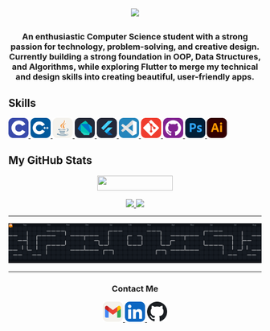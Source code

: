 <h1 align="center">
  <img src="https://readme-typing-svg.herokuapp.com?font=Roboto+Black&size=35&duration=2500&pause=1000&center=true&vCenter=true&width=435&lines=Hello%2C+World!%F0%9F%91%8B;I'm+Mostafa+Mosalam" />
</h1>

<h3 align="center">
  An enthusiastic Computer Science student with a strong passion for technology, problem-solving, and creative design.  
  Currently building a strong foundation in OOP, Data Structures, and Algorithms, while exploring Flutter to merge my technical and design skills into creating beautiful, user-friendly apps.  
</h3>


Skills
---

<p align="left">
  <a href="https://www.cprogramming.com/" target="_blank">
    <img src="https://raw.githubusercontent.com/mosalam05/mosalam05/main/assets/images/Programming-Languages/C.svg" width="40" height="40" alt="C" title="C"/>
  </a>
  <a href="https://isocpp.org/" target="_blank">
    <img src="https://raw.githubusercontent.com/mosalam05/mosalam05/main/assets/images/Programming-Languages/CPP.svg" width="40" height="40" alt="C++" title="C++"/>
  </a>
  <a href="https://www.java.com/" target="_blank">
    <img src="https://raw.githubusercontent.com/mosalam05/mosalam05/main/assets/images/Programming-Languages/Java-Light.svg" width="40" height="40" alt="Java" title="Java"/>
  </a>
  <a href="https://dart.dev/" target="_blank">
    <img src="https://raw.githubusercontent.com/mosalam05/mosalam05/main/assets/images/Programming-Languages/Dart-Dark.svg" width="40" height="40" alt="Dart" title="Dart"/>
  </a>
  <a href="https://flutter.dev/" target="_blank">
    <img src="https://raw.githubusercontent.com/mosalam05/mosalam05/main/assets/images/Frameworks-and-Libraries/Flutter-Dark.svg" width="40" height="40" alt="Flutter" title="Flutter"/>
  </a>
  <a href="https://code.visualstudio.com/" target="_blank">
    <img src="https://raw.githubusercontent.com/mosalam05/mosalam05/main/assets/images/IDEs-and-Editors/VSCode.svg" width="40" height="40" alt="VS Code" title="VS Code"/>
  </a>
  <a href="https://git-scm.com/" target="_blank">
    <img src="https://raw.githubusercontent.com/mosalam05/mosalam05/main/assets/images/Version-Control/Git.svg" width="40" height="40" alt="Git" title="Git"/>
  </a>
  <a href="https://github.com/" target="_blank">
    <img src="https://raw.githubusercontent.com/mosalam05/mosalam05/main/assets/images/Version-Control/GitHub.svg" width="40" height="40" alt="GitHub" title="GitHub"/>
  </a>
  <a href="https://www.adobe.com/products/photoshop.html" target="_blank">
    <img src="https://raw.githubusercontent.com/mosalam05/mosalam05/main/assets/images/Design-Tools/Photoshop.svg" width="40" height="40" alt="Photoshop" title= "Photoshop"/>
  </a>
  <a href="https://www.adobe.com/products/illustrator.html" target="_blank">
    <img src="https://raw.githubusercontent.com/mosalam05/mosalam05/main/assets/images/Design-Tools/Illustrator.svg" width="40" height="40" alt="Illustrator" title= "Illustrator"/>
  </a>
</p>


My GitHub Stats
---

<p align="center">
  <a href="https://komarev.com/ghpvc/?username=mosalam05" target="_blank">
    <img src="https://komarev.com/ghpvc/?username=mosalam05&style=flat-square" width="150" height="30" />
  </a>
</p>

<p align="center">
  <a href="https://github.com/mosalam05">
    <img height="180" src="https://github-readme-stats.vercel.app/api?username=mosalam05&show_icons=true&theme=radical&count_private=true" />
  </a>
  <a href="https://github.com/mosalam05">
    <img height="180" src="https://github-readme-stats.vercel.app/api/top-langs/?username=mosalam05&layout=compact&theme=radical&count_private=true&cache_seconds=1800" />
  </a>
</p>


---

<p align="center">
  <picture>
    <source media="(prefers-color-scheme: dark)" srcset="https://raw.githubusercontent.com/mosalam05/mosalam05/main/assets/images/Gifs/Pacman-Dark.svg" />
    <source media="(prefers-color-scheme: light)" srcset="https://raw.githubusercontent.com/mosalam05/mosalam05/main/assets/images/Gifs/Pacman-Light.svg" />
    <img src="https://raw.githubusercontent.com/mosalam05/mosalam05/main/assets/images/Gifs/Pacman-Dark.svg" />
  </picture>
</p>


---


<h3 align="center"> Contact Me </h3>
<p align="center">
  <a href="mailto:mostafamosalam05@gmail.com" target="_blank">
    <img src="https://raw.githubusercontent.com/mosalam05/mosalam05/main/assets/images/Socials/Gmail-Light.svg" width="40" height="40" alt="Email" title= "Email"/>
  </a>
  <a href="https://www.linkedin.com/in/mosalam05" target="_blank">
    <img src="https://raw.githubusercontent.com/mosalam05/mosalam05/main/assets/images/Socials/LinkedIn.svg" width="40" height="40" alt="LinkedIn" title= "LinkedIn"/>
  </a>
  <a href="https://github.com/mosalam05" target="_blank">
    <picture>
      <source media="(prefers-color-scheme: dark)" srcset="https://raw.githubusercontent.com/mosalam05/mosalam05/main/assets/images/Socials/GitHub-Light.svg" />
      <source media="(prefers-color-scheme: light)" srcset="https://raw.githubusercontent.com/mosalam05/mosalam05/main/assets/images/Socials/GitHub-Dark.svg" />
      <img src="https://raw.githubusercontent.com/mosalam05/mosalam05/main/assets/images/Socials/GitHub-Dark.svg" width="40" height="40" alt="GitHub" title= "GitHub"/>
    </picture>
  </a>
</p>
